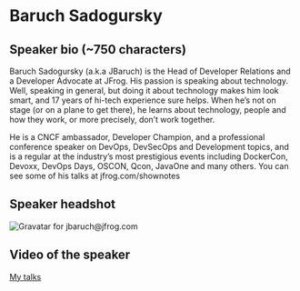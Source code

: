 # Baruch Sadogursky #

## Speaker bio (~750 characters) ##

Baruch Sadogursky (a.k.a JBaruch) is the Head of  Developer Relations and a Developer Advocate at JFrog. His passion is speaking about technology. Well, speaking in general, but doing it about technology makes him look smart, and 17 years of hi-tech experience sure helps. When he’s not on stage (or on a plane to get there), he learns about technology, people and how they work, or more precisely, don’t work together. 

He is a CNCF ambassador, Developer Champion, and a professional conference speaker on DevOps, DevSecOps and Development topics, and is a regular at the industry’s most prestigious events including DockerCon, Devoxx, DevOps Days, OSCON, Qcon, JavaOne and many others. You can see some of his talks at jfrog.com/shownotes

## Speaker headshot ##

![Gravatar for jbaruch@jfrog.com](https://s.gravatar.com/avatar/fea6ad3204a6a58bbe40a132f5968925?s=250)


## Video of the speaker ##

[My talks](https://www.youtube.com/playlist?list=PLQ0ntf8hGrRiRexTuBEcthfeyduoh4dNo)